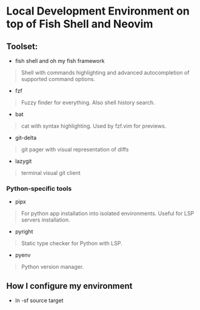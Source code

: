 # Local Development Environment on top of Fish Shell and Neovim

## Toolset:
 - fish shell and oh my fish framework
  > Shell with commands highlighting and advanced autocompletion of supported command options.
 - fzf
  > Fuzzy finder for everything. Also shell history search.
 - bat
  > cat with syntax highlighting. Used by fzf.vim for previews.
 - git-delta
  > git pager with visual representation of diffs
 - lazygit
  > terminal visual git client

### Python-specific tools
 - pipx
  > For python app installation into isolated environments. Useful for LSP servers installation.
 - pyright
  > Static type checker for Python with LSP.
 - pyenv
  > Python version manager.

## How I configure my environment
 - ln -sf source target
